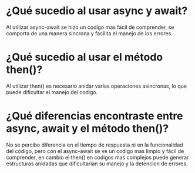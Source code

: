 # ¿Qué sucedio al usar async y await?
Al utilizar async-await se hizo un codigo mas facil de comprender, se comporta de una manera sincrona y 
facilita el manejo de los errores.

# ¿Qué sucedio al usar el método then()?
Al utilizar then() es necesario anidar varias operaciones asincronas, lo que puede dificultar el manejo del 
codigo.

# ¿Qué diferencias encontraste entre async, await y el método then()?
No se percibe diferencia en el tiempo de respuesta ni en la funcionalidad del código, pero con el async-await 
se ve un codigo mas limpio y fácil de comprender, en cambio el then() en codigos mas complejos puede generar 
estructuras anidadas que dificultarian su manejo y la detencion de errores.

